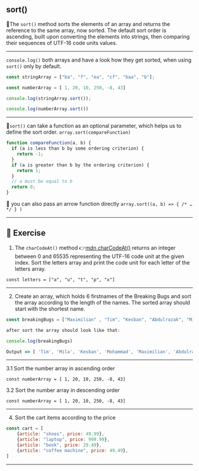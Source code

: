 ## sort()

:large_blue_circle:The `sort()` method sorts the elements of an array and returns the reference to the same array, now sorted. The default sort order is ascending, built upon converting the elements into strings, then comparing their sequences of UTF-16 code units values.

---
`console.log()` both arrays and have a look how they get sorted, when using `sort()` only by default.

```javascript
const stringArray = ["ba", "f", "ea", "cf", "baa", "b"];

const numberArray = [ 1, 20, 10, 250, -8, 43]

console.log(stringArray.sort());

console.log(numberArray.sort())
```
---
:large_blue_circle:`sort()` can take a function as an optional parameter, which helps us to define the sort order. `array.sort(compareFunction)`

```javascript
function compareFunction(a, b) {
  if (a is less than b by some ordering criterion) {
    return -1;
  }
  if (a is greater than b by the ordering criterion) {
    return 1;
  }
  // a must be equal to b
  return 0;
}
```

:large_blue_circle: you can also pass an arrow function directly `array.sort((a, b) => { /* … */ } )`

-----
## :cartwheeling: Exercise

1. The `charCodeAt()` method :point_right:[mdn charCodeAt()](https://developer.mozilla.org/en-US/docs/Web/JavaScript/Reference/Global_Objects/String/charCodeAt) returns an integer between 0 and 65535 representing the UTF-16 code unit at the given index. Sort the letters array and print the code unit for each letter of the letters array. 


`const letters = ["a", "u", "t", "p", "x"]`

---

2. Create an array, which holds 6 firstnames of the Breaking Bugs and sort the array according to the length of the names. 
The sorted array should start with the shortest name.

```javascript
const breakingBugs = ["Maximilian" , "Tim", "Kesban", "Abdulrazak", "Mila", "Mohammad"]

after sort the array should look like that:

console.log(breakingBugs)

Output => [ 'Tim', 'Mila', 'Kesban', 'Mohammad', 'Maximilian', 'Abdulrazak' ] 

```
---
3.1 Sort the number array in ascending order
```
const numberArray = [ 1, 20, 10, 250, -8, 43]
```
3.2 Sort the number array in descending order
```
const numberArray = [ 1, 20, 10, 250, -8, 43]
```
---
4. Sort the cart items according to the price

```javascript
const cart = [
    {article: "shoes", price: 49.99},
    {article: "laptop", price: 999.99},
    {article: "book", price: 29.49},
    {article: "coffee machine", price: 49.49},
]
```
---

    
